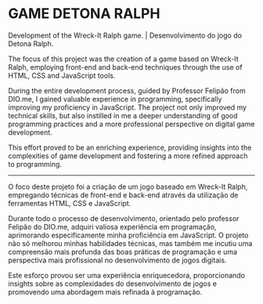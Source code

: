 # GAME DETONA RALPH
 Development of the Wreck-It Ralph game. | Desenvolvimento do jogo do Detona Ralph.

The focus of this project was the creation of a game based on Wreck-It Ralph, employing front-end and back-end techniques through the use of HTML, CSS and JavaScript tools.

During the entire development process, guided by Professor Felipão from DIO.me, I gained valuable experience in programming, specifically improving my proficiency in JavaScript. The project not only improved my technical skills, but also instilled in me a deeper understanding of good programming practices and a more professional perspective on digital game development.

This effort proved to be an enriching experience, providing insights into the complexities of game development and fostering a more refined approach to programming.

________________________________________________________________________________________________________________________________________


O foco deste projeto foi a criação de um jogo baseado em Wreck-It Ralph, empregando técnicas de front-end e back-end através da utilização de ferramentas HTML, CSS e JavaScript.

Durante todo o processo de desenvolvimento, orientado pelo professor Felipão do DIO.me, adquiri valiosa experiência em programação, aprimorando especificamente minha proficiência em JavaScript. O projeto não só melhorou minhas habilidades técnicas, mas também me incutiu uma compreensão mais profunda das boas práticas de programação e uma perspectiva mais profissional no desenvolvimento de jogos digitais.

Este esforço provou ser uma experiência enriquecedora, proporcionando insights sobre as complexidades do desenvolvimento de jogos e promovendo uma abordagem mais refinada à programação.
